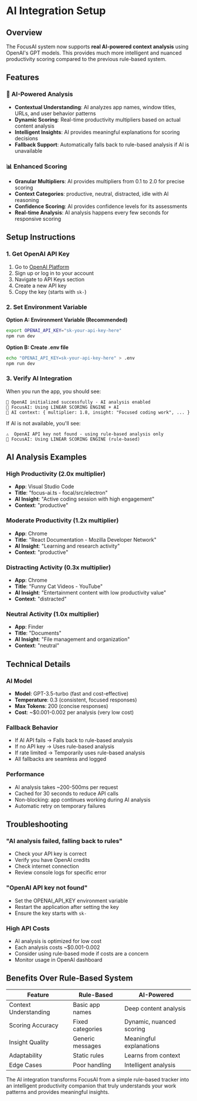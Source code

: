 # AI Integration Setup

## Overview

The FocusAI system now supports **real AI-powered context analysis** using OpenAI's GPT models. This provides much more intelligent and nuanced productivity scoring compared to the previous rule-based system.

## Features

### 🤖 AI-Powered Analysis
- **Contextual Understanding**: AI analyzes app names, window titles, URLs, and user behavior patterns
- **Dynamic Scoring**: Real-time productivity multipliers based on actual content analysis
- **Intelligent Insights**: AI provides meaningful explanations for scoring decisions
- **Fallback Support**: Automatically falls back to rule-based analysis if AI is unavailable

### 📊 Enhanced Scoring
- **Granular Multipliers**: AI provides multipliers from 0.1 to 2.0 for precise scoring
- **Context Categories**: productive, neutral, distracted, idle with AI reasoning
- **Confidence Scoring**: AI provides confidence levels for its assessments
- **Real-time Analysis**: AI analysis happens every few seconds for responsive scoring

## Setup Instructions

### 1. Get OpenAI API Key
1. Go to [OpenAI Platform](https://platform.openai.com/)
2. Sign up or log in to your account
3. Navigate to API Keys section
4. Create a new API key
5. Copy the key (starts with `sk-`)

### 2. Set Environment Variable

**Option A: Environment Variable (Recommended)**
```bash
export OPENAI_API_KEY="sk-your-api-key-here"
npm run dev
```

**Option B: Create .env file**
```bash
echo "OPENAI_API_KEY=sk-your-api-key-here" > .env
npm run dev
```

### 3. Verify AI Integration

When you run the app, you should see:
```
🤖 OpenAI initialized successfully - AI analysis enabled
🎯 FocusAI: Using LINEAR SCORING ENGINE + AI
🤖 AI context: { multiplier: 1.8, insight: "Focused coding work", ... }
```

If AI is not available, you'll see:
```
⚠️  OpenAI API key not found - using rule-based analysis only
🎯 FocusAI: Using LINEAR SCORING ENGINE (rule-based)
```

## AI Analysis Examples

### High Productivity (2.0x multiplier)
- **App**: Visual Studio Code
- **Title**: "focus-ai.ts - focal/src/electron"
- **AI Insight**: "Active coding session with high engagement"
- **Context**: "productive"

### Moderate Productivity (1.2x multiplier)
- **App**: Chrome
- **Title**: "React Documentation - Mozilla Developer Network"
- **AI Insight**: "Learning and research activity"
- **Context**: "productive"

### Distracting Activity (0.3x multiplier)
- **App**: Chrome
- **Title**: "Funny Cat Videos - YouTube"
- **AI Insight**: "Entertainment content with low productivity value"
- **Context**: "distracted"

### Neutral Activity (1.0x multiplier)
- **App**: Finder
- **Title**: "Documents"
- **AI Insight**: "File management and organization"
- **Context**: "neutral"

## Technical Details

### AI Model
- **Model**: GPT-3.5-turbo (fast and cost-effective)
- **Temperature**: 0.3 (consistent, focused responses)
- **Max Tokens**: 200 (concise responses)
- **Cost**: ~$0.001-0.002 per analysis (very low cost)

### Fallback Behavior
- If AI API fails → Falls back to rule-based analysis
- If no API key → Uses rule-based analysis
- If rate limited → Temporarily uses rule-based analysis
- All fallbacks are seamless and logged

### Performance
- AI analysis takes ~200-500ms per request
- Cached for 30 seconds to reduce API calls
- Non-blocking: app continues working during AI analysis
- Automatic retry on temporary failures

## Troubleshooting

### "AI analysis failed, falling back to rules"
- Check your API key is correct
- Verify you have OpenAI credits
- Check internet connection
- Review console logs for specific error

### "OpenAI API key not found"
- Set the OPENAI_API_KEY environment variable
- Restart the application after setting the key
- Ensure the key starts with `sk-`

### High API Costs
- AI analysis is optimized for low cost
- Each analysis costs ~$0.001-0.002
- Consider using rule-based mode if costs are a concern
- Monitor usage in OpenAI dashboard

## Benefits Over Rule-Based System

| Feature | Rule-Based | AI-Powered |
|---------|------------|------------|
| Context Understanding | Basic app names | Deep content analysis |
| Scoring Accuracy | Fixed categories | Dynamic, nuanced scoring |
| Insight Quality | Generic messages | Meaningful explanations |
| Adaptability | Static rules | Learns from context |
| Edge Cases | Poor handling | Intelligent analysis |

The AI integration transforms FocusAI from a simple rule-based tracker into an intelligent productivity companion that truly understands your work patterns and provides meaningful insights.
